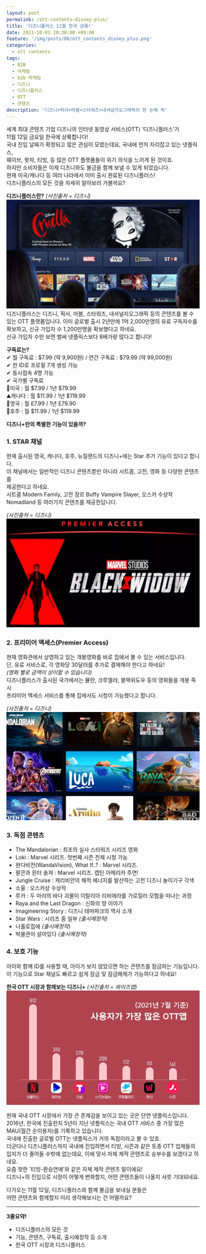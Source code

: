 ```yaml
---
layout: post
permalink: /ott-contents-disney-plus/
title: '디즈니플러스 11월 한국 상륙!'
date: 2021-10-01 20:30:00 +09:00
feature: '/img/posts/08/ott_contents_disney_plus.png'
categories:
  - ott contents
tags:
  - B2B
  - 마케팅
  - b2b 마케팅
  - 디즈니
  - 디즈니플러스
  - OTT
  - 콘텐츠
description: '디즈니+픽사+마블+스타워즈+내셔널지오그래픽이 한 눈에 쏙'   
---
```

세계 최대 콘텐츠 기업 디즈니의 인터넷 동영상 서비스(OTT) ‘디즈니플러스’가    
11월 12일 금요일 한국에 상륙합니다!   
국내 진입 날짜가 확정되고 많은 관심이 모였는데요, 국내에 먼저 자리잡고 있는 넷플릭스,    
웨이브, 왓챠, 티빙, 등 많은 OTT 플랫폼들이 위기 의식을 느끼게 된 것이죠.    
하지만 소비자들은 이제 디즈니와도 불금을 함께 보낼 수 있게 되었습니다.   
현재 미국/캐나다 등 여러 나라에서 이미 출시 완료된 디즈니플러스!    
디즈니플러스의 모든 것을 자세히 알아보러 가볼까요?   

**디즈니플러스란?**
_(사진출처 = 디즈니)_     
![디즈니+ 프리미어액세스](/img/posts/08/ott_disney_plus_contents.jpg)   
디즈니플러스는 디즈니, 픽사, 마블, 스타워즈, 내셔널지오그래픽 등의 콘텐츠를 볼 수 있는 OTT 플랫폼입니다. 이미 글로벌 출시 2년만에 1억 2,000만명의 유료 구독자수를 확보하고, 신규 가입자 수 1,200만명을 확보했다고 하네요.   
신규 가입자 수만 보면 벌써 넷플릭스보다 8배가량 많다고 합니다!   

**구독료는?**   
✔ 월 구독료 : $7.99 (약 9,900원) / 연간 구독료 : $79.99 (약 99,000원)   
✔ 한 ID로 프로필 7개 생성 가능   
✔ 동시접속 4명 가능   
✔ 국가별 구독료   
🗽미국 : 월 $7.99 / 1년 $79.99   
⛰캐나다 : 월 $11.99 / 1년 $119.99   
🚋영국 : 월 £7.99 / 1년 £79.90   
🚞호주 : 월 $11.99 / 1년 $119.99

**디즈니+만의 특별한 기능이 있을까?**   
### 1. STAR 채널 ###   
현재 출시된 영국, 캐나다, 호주, 뉴질랜드의 디즈니+에는 Star 추가 기능이 있다고 합니다.    
이 채널에서는 일반적인 디즈니 콘텐츠뿐만 아니라 시트콤, 고전, 영화 등 다양한 콘텐츠를    
제공한다고 하네요.    
시트콤 Modern Family, 고전 장르 Buffy Vampire Slayer, 오스카 수상작 Nomadland 등 여러가지 콘텐츠를 제공한답니다.   

_(사진출처 = 디즈니)_
![디즈니+ 프리미어액세스](/img/posts/08/ott_disney_plus_premium_acess_contents.jpg)
### 2. 프리미어 액세스(Premier Access) ###   
현재 영화관에서 상영하고 있는 개봉영화를 바로 집에서 볼 수 있는 서비스입니다.   
단, 유료 서비스로, 각 영화당 30달러를 추가로 결제해야 한다고 하네요!    
_(영화 별로 금액이 상이할 수 있습니다)_   
디즈니플러스가 출시된 국가에서는 뮬란, 크루엘라, 블랙위도우 등의 영화들을 개봉 즉시    
프리미어 액세스 서비스를 통해 집에서도 시청이 가능했다고 합니다.   

_(사진출처 = 디즈니)_   
![디즈니+ 독점컨텐츠](/img/posts/08/ott_disney_plus_monopoly_contents.jpg)   
### 3. 독점 콘텐츠 ###    
- The Mandalorian : 최초의 실사 스타워즈 시리즈 영화   
- Loki  : Marvel 시리즈. 첫번째 시즌 전체 시청 가능   
- 완다비전(WandaVision), What If..? : Marvel 시리즈.   
- 팔콘과 윈터 솔져 : Marvel 시리즈. 캡틴 아메리카 주연!   
- Jungle Cruise : 캐리비안의 해적 에너지를 발산하는 고전 디즈니 놀이기구 각색   
- 소울 : 오스카상 수상작   
- 루카 : 두 마리의 바다 괴물이 이탈리아 리비에라를 가로질러 모험을 떠나는 과정   
- Raya and the Last Dragon : 신화의 땅 이야기   
- Imagineering Story : 디즈니 테마파크의 역사 소개   
- Star Wars : 시리즈 중 일부 _(출시예정작)_     
- 나홀로집에 _(출시예정작)_      
- 박물관이 살아있다 _(출시예정작)_     

### 4. 보호 기능 ###   
아이와 함께 ID를 사용할 때, 아이가 보지 않았으면 하는 콘텐츠를 잠금하는 기능입니다.   
이 기능으로 Star 채널도 빠르고 쉽게 잠금 및 잠금해제가 가능하다고 하네요!   



**한국 OTT 시장과 함께보는 디즈니+** _(사진출처 = 와이즈앱)_   
![OTT앱 사용자 순위](/img/posts/08/ott_contents_user.jpg)   

현재 국내 OTT 시장에서 가장 큰 존재감을 보이고 있는 곳은 단연 넷플릭스입니다.   
2016년, 한국에 진출한지 5년이 지난 넷플릭스는 국내 OTT 서비스 중 가장 많은    
MAU(월간 순이용자)를 기록하고 있습니다.    
국내에 진출한 글로벌 OTT는 넷플릭스가 거의 독점이라고 볼 수 있죠.   
더군다나 디즈니플러스까지 국내에 진입하면서 티빙, 시즌과 같은 토종 OTT 업체들의 입지가 더 줄어들 수밖에 없는데요, 이에 맞서 자체 제작 콘텐츠로 승부수를 보겠다고 하네요.    
요즘 핫한 '티빙-환승연애'와 같은 자체 제작 콘텐츠 말이에요!    
디즈니+의 진입으로 시장이 어떻게 변화할지, 어떤 콘텐츠들이 나올지 사뭇 기대되네요.   

다가오는 11월 12일, 디즈니플러스와 함께 불금을 보내실 분들은    
어떤 콘텐츠와 함께할지 미리 생각해보시는 건 어떨까요?   

--------------------------------------------------------

**3줄요약!**
+ 디즈니플러스의 모든 것   
+ 기능, 콘텐츠, 구독료, 출시예정작 등 소개   
+ 한국 OTT 시장과 디즈니플러스      
